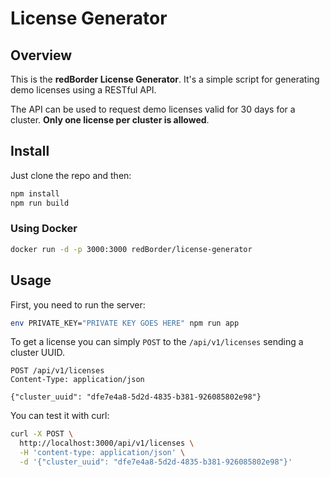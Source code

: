 # License Generator

## Overview

This is the **redBorder License Generator**. It's a simple script for generating
demo licenses using a RESTful API.

The API can be used to request demo licenses valid for 30 days for a
cluster. **Only one license per cluster is allowed**.

## Install

Just clone the repo and then:

```bash
npm install
npm run build
```

### Using Docker

```bash
docker run -d -p 3000:3000 redBorder/license-generator
```

## Usage

First, you need to run the server:

```bash
env PRIVATE_KEY="PRIVATE KEY GOES HERE" npm run app
```

To get a license you can simply `POST` to the `/api/v1/licenses` sending a
cluster UUID.

```
POST /api/v1/licenses
Content-Type: application/json

{"cluster_uuid": "dfe7e4a8-5d2d-4835-b381-926085802e98"}
```

You can test it with curl:

```bash
curl -X POST \
  http://localhost:3000/api/v1/licenses \
  -H 'content-type: application/json' \
  -d '{"cluster_uuid": "dfe7e4a8-5d2d-4835-b381-926085802e98"}'
```
